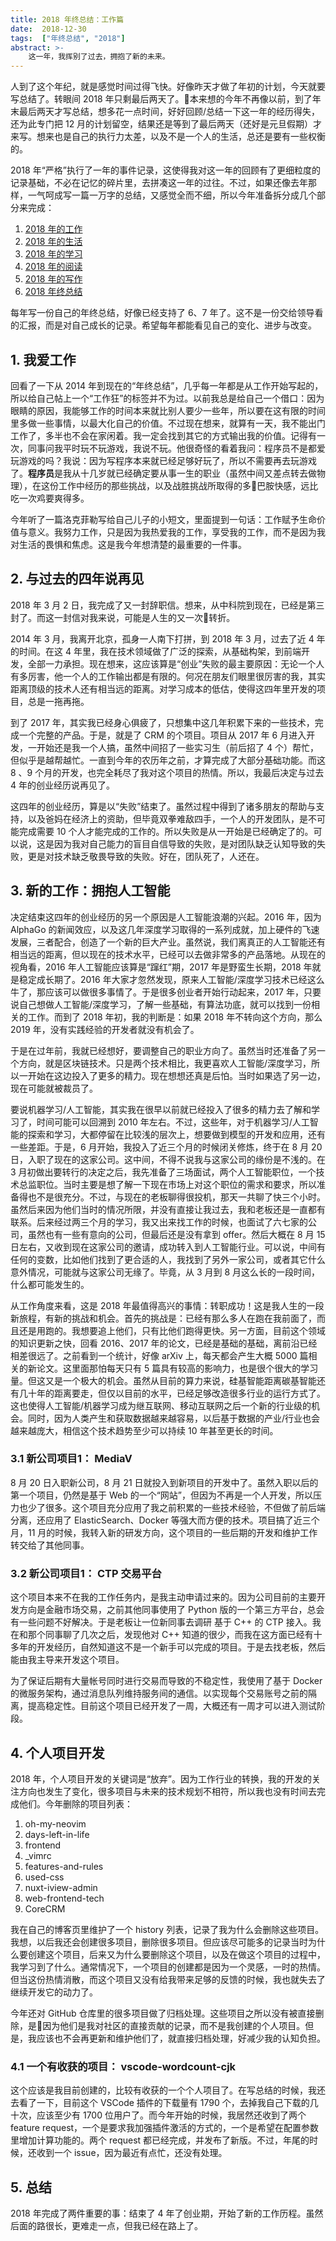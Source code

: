 ```yaml
---
title: 2018 年终总结：工作篇
date:  2018-12-30
tags:  ["年终总结", "2018"]
abstract: >-
    这一年，我挥别了过去，拥抱了新的未来。
---
```


人到了这个年纪，就是感觉时间过得飞快。好像昨天才做了年初的计划，今天就要写总结了。转眼间 2018 年只剩最后两天了。本来想的今年不再像以前，到了年末最后两天才写总结，想多花一点时间，好好回顾/总结一下这一年的经历得失，还为此专门把 12 月的计划留空，结果还是等到了最后两天（还好是元旦假期）才来写。想来也是自己的执行力太差，以及不是一个人的生活，总还是要有一些权衡的。

2018 年“严格”执行了一年的事件记录，这使得我对这一年的回顾有了更细粒度的记录基础，不必在记忆的碎片里，去拼凑这一年的过往。不过，如果还像去年那样，一气呵成写一篇一万字的总结，又感觉全而不细，所以今年准备拆分成几个部分来完成：

1. [2018 年的工作](#)
2. [2018 年的生活](/%E5%B9%B4%E7%BB%88%E6%80%BB%E7%BB%93/2018/12/30/2018-summary-life.html)
3. [2018 年的学习](/%E5%B9%B4%E7%BB%88%E6%80%BB%E7%BB%93/2018/12/30/2018-summary-learn.html)
4. [2018 年的阅读](/%E5%B9%B4%E7%BB%88%E6%80%BB%E7%BB%93/2018/12/30/2018-summary-read.html)
5. [2018 年的写作](/%E5%B9%B4%E7%BB%88%E6%80%BB%E7%BB%93/2018/12/30/2018-summary-write.html)
6. [2018 年终总结](/%E5%B9%B4%E7%BB%88%E6%80%BB%E7%BB%93/2018/12/30/2018-summary.html)

每年写一份自己的年终总结，好像已经支持了 6、7 年了。这不是一份交给领导看的汇报，而是对自己成长的记录。希望每年都能看见自己的变化、进步与改变。

## 1. 我爱工作

回看了一下从 2014 年到现在的“年终总结”，几乎每一年都是从工作开始写起的，所以给自己帖上一个“工作狂”的标签并不为过。以前我总是给自己一个借口：因为眼睛的原因，我能够工作的时间本来就比别人要少一些年，所以要在这有限的时间里多做一些事情，以最大化自己的价值。不过现在想来，就算有一天，我不能出门工作了，多半也不会在家闲着。我一定会找到其它的方式输出我的价值。记得有一次，同事问我平时玩不玩游戏，我说不玩。他很奇怪的看着我问：程序员不是都爱玩游戏的吗？我说：因为写程序本来就已经足够好玩了，所以不需要再去玩游戏了。**程序员**是我从十几岁就已经确定要从事一生的职业（虽然中间又差点转去做物理），在这份工作中经历的那些挑战，以及战胜挑战所取得的多巴胺快感，远比吃一次鸡要爽得多。

今年听了一篇洛克菲勒写给自己儿子的小短文，里面提到一句话：工作赋予生命价值与意义。我努力工作，只是因为我热爱我的工作，享受我的工作，而不是因为我对生活的畏惧和焦虑。这是我今年想清楚的最重要的一件事。

## 2. 与过去的四年说再见

2018 年 3 月 2 日，我完成了又一封辞职信。想来，从中科院到现在，已经是第三封了。而这一封信对我来说，可能是人生的又一次转折。

2014 年 3 月，我离开北京，孤身一人南下打拼，到 2018 年 3 月，过去了近 4 年的时间。在这 4 年里，我在技术领域做了广泛的探索，从基础构架，到前端开发，全部一力承担。现在想来，这应该算是“创业”失败的最主要原因：无论一个人有多厉害，他一个人的工作输出都是有限的。何况在朋友们眼里很厉害的我，其实距离顶级的技术人还有相当远的距离。对学习成本的低估，使得这四年里开发的项目，总是一拖再拖。

到了 2017 年，其实我已经身心俱疲了，只想集中这几年积累下来的一些技术，完成一个完整的产品。于是，就是了 CRM 的个项目。项目从 2017 年 6 月进入开发，一开始还是我一个人搞，虽然中间招了一些实习生（前后招了 4 个）帮忙，但似乎是越帮越忙。一直到今年的农历年之前，才算完成了大部分基础功能。而这 8 、9 个月的开发，也完全耗尽了我对这个项目的热情。所以，我最后决定与过去 4 年的创业经历说再见了。

这四年的创业经历，算是以“失败”结束了。虽然过程中得到了诸多朋友的帮助与支持，以及爸妈在经济上的资助，但毕竟双拳难敌四手，一个人的开发团队，是不可能完成需要 10 个人才能完成的工作的。所以失败是从一开始是已经确定了的。可以说，这是因为我对自己能力的盲目自信导致的失败，是对团队缺乏认知导致的失败，更是对技术缺乏敬畏导致的失败。好在，团队死了，人还在。

## 3. 新的工作：拥抱人工智能

决定结束这四年的创业经历的另一个原因是人工智能浪潮的兴起。2016 年，因为 AlphaGo 的新闻效应，以及这几年深度学习取得的一系列成就，加上硬件的飞速发展，三者配合，创造了一个新的巨大产业。虽然说，我们离真正的人工智能还有相当远的距离，但以现在的技术水平，已经可以去做非常多的产品落地。从现在的视角看，2016 年人工智能应该算是“蹿红”期，2017 年是野蛮生长期，2018 年就是稳定成长期了。2016 年大家才忽然发现，原来人工智能/深度学习技术已经这么牛了，那应该可以做很多事情了。于是很多创业者开始行动起来，2017 年，只要说自己想做人工智能/深度学习，了解一些基础，有算法功底，就可以找到一份相关的工作。而到了 2018 年初，我的判断是：如果 2018 年不转向这个方向，那么 2019 年，没有实践经验的开发者就没有机会了。

于是在过年前，我就已经想好，要调整自己的职业方向了。虽然当时还准备了另一个方向，就是区块链技术。只是两个技术相比，我更喜欢人工智能/深度学习，所以一开始在这边投入了更多的精力。现在想想还真是后怕。当时如果选了另一边，现在可能就被裁员了。

要说机器学习/人工智能，其实我在很早以前就已经投入了很多的精力去了解和学习了，时间可能可以回溯到 2010 年左右。不过，这些年，对于机器学习/人工智能的探索和学习，大都停留在比较浅的层次上，想要做到模型的开发和应用，还有一些差距。于是，6 月开始，我投入了近三个月的时候闭关修炼，终于在 8 月 20 日，入职了现在的这家公司。这中间，不得不说我与这家公司的缘份是不浅的。在 3 月初做出要转行的决定之后，我先准备了三场面试，两个人工智能职位，一个技术总监职位。当时主要是想了解一下现在市场上对这个职位的需求和要求，所以准备得也不是很充分。不过，与现在的老板聊得很投机，那天一共聊了快三个小时。虽然后来因为他们当时的情况所限，并没有直接让我过去，我和老板还是一直都有联系。后来经过两三个月的学习，我又出来找工作的时候，也面试了六七家的公司，虽然也有一些有意向的公司，但最后还是没有拿到 offer。然后大概在 8 月 15 日左右，又收到现在这家公司的邀请，成功转入到人工智能行业。可以说，中间有任何的变数，比如他们找到了更合适的人，我找到了另外一家公司，或者其它什么意外情况，可能就与这家公司无缘了。毕竟，从 3 月到 8 月这么长的一段时间，什么都可能发生的。

从工作角度来看，这是 2018 年最值得高兴的事情：转职成功！这是我人生的一段新旅程，有新的挑战和机会。首先的挑战是：已经有那么多人在跑在我前面了，而且还是用跑的。我想要追上他们，只有比他们跑得更快。另一方面，目前这个领域的知识更新之快，回看 2016、2017 年的论文，已经是基础的基础，离前沿已经相差很远了。之前看到一个统计，好像 arXiv 上，每天都会产生大概 5000 篇相关的新论文。这里面那怕每天只有 5 篇具有较高的影响力，也是很个很大的学习量。但这又是一个极大的机会。虽然从目前的算力来说，硅基智能距离碳基智能还有几十年的距离要走，但仅以目前的水平，已经足够改造很多行业的运行方式了。这也使得人工智能/机器学习成为继互联网、移动互联网之后一个新的行业级的机会。同时，因为人类产生和获取数据越来越容易，以后基于数据的产业/行业也会越来越庞大，相信这个技术趋势至少可以持续 10 年甚至更长的时间。

### 3.1 新公司项目1： MediaV

8 月 20 日入职新公司，8 月 21 日就投入到新项目的开发中了。虽然入职以后的第一个项目，仍然是基于 Web 的一个“网站”，但因为不再是一个人开发，所以压力也少了很多。这个项目充分应用了我之前积累的一些技术经验，不但做了前后端分离，还应用了 ElasticSearch、Docker 等强大而方便的技术。项目搞了近三个月，11 月的时候，我转入新的研发方向，这个项目的一些后期的开发和维护工作转交给了其他同事。

### 3.2 新公司项目1： CTP 交易平台

这个项目本来不在我的工作任务内，是我主动申请过来的。因为公司目前的主要开发方向是金融市场交易，之前其他同事使用了 Python 版的一个第三方平台，总会有一些问题不好解决。于是老板让一位新同事去调研 基于 C++ 的 CTP 接入。我在和那个同事聊了几次之后，发现他对 C++ 知道的很少，而我在这方面已经有十多年的开发经历，自然知道这不是一个新手可以完成的项目。于是去找老板，然后能由我主导来开发这个项目。

为了保证后期有大量帐号同时进行交易而导致的不稳定性，我使用了基于 Docker 的微服务架构，通过消息队列维持服务间的通信。以实现每个交易账号之前的隔离，提高稳定性。目前这个项目已经开发了一周，大概还有一周才可以进入测试阶段。

## 4. 个人项目开发

2018 年，个人项目开发的关键词是“放弃”。因为工作行业的转换，我的开发的关注方向也发生了变化，很多项目与未来的技术规划不相符，所以我也没有时间去完成他们。今年删除的项目列表：

1. oh-my-neovim
2. days-left-in-life
3. frontend
4. _vimrc
5. features-and-rules
6. used-css
7. nuxt-iview-admin
8. web-frontend-tech
9. CoreCRM

我在自己的博客页里维护了一个 history 列表，记录了我为什么会删除这些项目。我想，以后我还会创建很多项目，删除很多项目。但应该尽可能多的记录当时为什么要创建这个项目，后来又为什么要删除这个项目，以及在做这个项目的过程中，我学习到了什么。通常情况下，一个项目的创建都是因为一个灵感，一时的热情。但当这份热情消散，而这个项目又没有给我带来足够的反馈的时候，我也就失去了继续开发它的动力了。

今年还对 GitHub 仓库里的很多项目做了归档处理。这些项目之所以没有被直接删除，是因为他们是我对社区的直接贡献的记录，而不是我创建的个人项目。但是，我应该也不会再更新和维护他们了，就直接归档处理，好减少我的认知负担。

### 4.1 一个有收获的项目： vscode-wordcount-cjk

这个应该是我目前创建的，比较有收获的一个个人项目了。在写总结的时候，我还去看了一下，目前这个 VSCode 插件的下载量有 1790 个，去掉我自己下载的几十次，应该至少有 1700 位用户了。而今年开始的时候，我居然还收到了两个 feature request，一个是要求我加强插件激活的方式的，一个是希望在配置参数里增加计算功能的。两个 request 都已经完成，并发布了新版。不过，年尾的时候，还收到一个 issue，因为最近有点忙，还没有处理。

## 5. 总结

2018 年完成了两件重要的事：结束了 4 年了创业期，开始了新的工作历程。虽然后面的路很长，更难走一点，但我已经在路上了。
